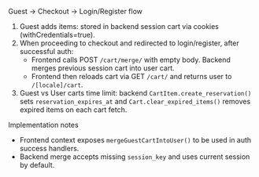 Guest → Checkout → Login/Register flow

1. Guest adds items: stored in backend session cart via cookies (withCredentials=true).
2. When proceeding to checkout and redirected to login/register, after successful auth:
   - Frontend calls POST `/cart/merge/` with empty body. Backend merges previous session cart into user cart.
   - Frontend then reloads cart via GET `/cart/` and returns user to `/[locale]/cart`.
3. Guest vs User carts time limit: backend `CartItem.create_reservation()` sets `reservation_expires_at` and `Cart.clear_expired_items()` removes expired items on each cart fetch.

Implementation notes

- Frontend context exposes `mergeGuestCartIntoUser()` to be used in auth success handlers.
- Backend merge accepts missing `session_key` and uses current session by default.
